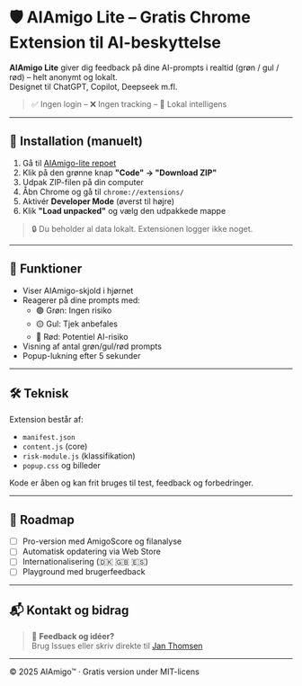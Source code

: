 # 🛡️ AIAmigo Lite – Gratis Chrome Extension til AI-beskyttelse

**AIAmigo Lite** giver dig feedback på dine AI-prompts i realtid (grøn / gul / rød) – helt anonymt og lokalt.  
Designet til ChatGPT, Copilot, Deepseek m.fl.

> ✅ Ingen login – ❌ Ingen tracking – 🧠 Lokal intelligens

---

## 🔧 Installation (manuelt)

1. Gå til [AIAmigo-lite repoet](https://github.com/jatom-tech/AIAmigo-lite)
2. Klik på den grønne knap **"Code" → "Download ZIP"**
3. Udpak ZIP-filen på din computer
4. Åbn Chrome og gå til `chrome://extensions/`
5. Aktivér **Developer Mode** (øverst til højre)
6. Klik **"Load unpacked"** og vælg den udpakkede mappe

> 🔒 Du beholder al data lokalt. Extensionen logger ikke noget.

---

## 🧪 Funktioner

- Viser AIAmigo-skjold i hjørnet
- Reagerer på dine prompts med:
  - 🟢 Grøn: Ingen risiko
  - 🟡 Gul: Tjek anbefales
  - 🔴 Rød: Potentiel AI-risiko
- Visning af antal grøn/gul/rød prompts
- Popup-lukning efter 5 sekunder

---

## 🛠️ Teknisk

Extension består af:
- `manifest.json`
- `content.js` (core)
- `risk-module.js` (klassifikation)
- `popup.css` og billeder

Kode er åben og kan frit bruges til test, feedback og forbedringer.

---

## 🧭 Roadmap

- [ ] Pro-version med AmigoScore og filanalyse
- [ ] Automatisk opdatering via Web Store
- [ ] Internationalisering (🇩🇰 🇬🇧 🇪🇸)
- [ ] Playground med brugerfeedback

---

## 📬 Kontakt og bidrag

> 💬 **Feedback og idéer?**  
> Brug Issues eller skriv direkte til [Jan Thomsen](https://www.linkedin.com/in/janthomsen/)

---

© 2025 AIAmigo™ · Gratis version under MIT-licens

